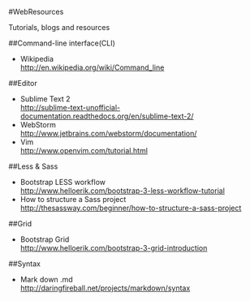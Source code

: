 #WebResources

Tutorials, blogs and resources

##Command-line interface(CLI)
*  Wikipedia
<br >http://en.wikipedia.org/wiki/Command_line

##Editor
* Sublime Text 2
<br  >http://sublime-text-unofficial-documentation.readthedocs.org/en/sublime-text-2/
* WebStorm
<br  >http://www.jetbrains.com/webstorm/documentation/
*  Vim
<br >http://www.openvim.com/tutorial.html

##Less & Sass
*  Bootstrap LESS workflow
<br  >http://www.helloerik.com/bootstrap-3-less-workflow-tutorial
*  How to structure a Sass project
<br  >http://thesassway.com/beginner/how-to-structure-a-sass-project

##Grid
*  Bootstrap Grid
<br  >http://www.helloerik.com/bootstrap-3-grid-introduction

##Syntax
*  Mark down .md
<br  >http://daringfireball.net/projects/markdown/syntax


